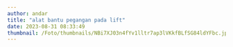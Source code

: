 ```yaml
---
author: andar
title: "alat bantu pegangan pada lift"
date: 2023-08-31 08:33:49
thumbnail: /Foto/thumbnails/NBi7XJ03n4fYv1lltr7ap3lVKkfBLfSG84ldYFbc.jpg
---
```

